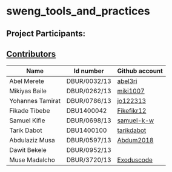 # sweng_tools_and_practices

## Project Participants:

## [Contributors](https://github.com/abel3ri/sweng_tools_and_practices/graphs/contributors)

| Name             | Id number    | Github account                              |
| ---------------- | ------------ | ------------------------------------------- |
| Abel Merete      | DBUR/0032/13 | [abel3ri](https://github.com/abel3ri)       |
| Mikiyas Baile    | DBUR/0262/13 | [miki1007](https://github.com/miki1007)     |
| Yohannes Tamirat | DBUR/0786/13 | [jo122313](https://github.com/jo122313)     |
| Fikade Tibebe    | DBU1400042   | [Fikefikr12](https://github.com/Fikefikr12) |
| Samuel Kifle     | DBUR/0698/13 | [samuel-k-w](https://github.com/samuel-k-w) |
| Tarik Dabot      | DBU1400100   | [tarikdabot](https://github.com/tarikdabot) |
| Abdulaziz Musa   | DBUR/0597/13 | [Abdum2018](https://github.com/Abdum2018)   |                                      |
| Dawit Bekele     | DBUR/0952/13 |                                             |
| Muse Madalcho    | DBUR/3720/13 | [Exoduscode](https://github.com/Exoduscode) |
